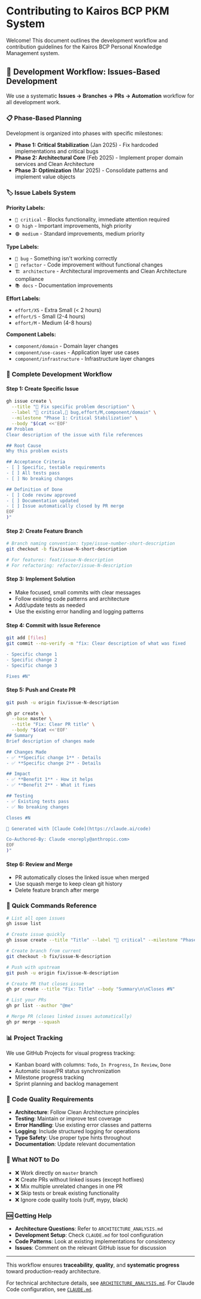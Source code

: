 # Contributing to Kairos BCP PKM System

Welcome! This document outlines the development workflow and contribution guidelines for the Kairos BCP Personal Knowledge Management system.

## 🚀 Development Workflow: Issues-Based Development

We use a systematic **Issues → Branches → PRs → Automation** workflow for all development work.

### 📋 **Phase-Based Planning**

Development is organized into phases with specific milestones:

- **Phase 1: Critical Stabilization** (Jan 2025) - Fix hardcoded implementations and critical bugs
- **Phase 2: Architectural Core** (Feb 2025) - Implement proper domain services and Clean Architecture
- **Phase 3: Optimization** (Mar 2025) - Consolidate patterns and implement value objects

### 🏷️ **Issue Labels System**

**Priority Labels:**
- `🔴 critical` - Blocks functionality, immediate attention required
- `🟡 high` - Important improvements, high priority
- `🟢 medium` - Standard improvements, medium priority

**Type Labels:**
- `🐛 bug` - Something isn't working correctly
- `🔧 refactor` - Code improvement without functional changes
- `🏗️ architecture` - Architectural improvements and Clean Architecture compliance
- `📚 docs` - Documentation improvements

**Effort Labels:**
- `effort/XS` - Extra Small (< 2 hours)
- `effort/S` - Small (2-4 hours)  
- `effort/M` - Medium (4-8 hours)

**Component Labels:**
- `component/domain` - Domain layer changes
- `component/use-cases` - Application layer use cases
- `component/infrastructure` - Infrastructure layer changes

### 🔄 **Complete Development Workflow**

#### **Step 1: Create Specific Issue**
```bash
gh issue create \
  --title "🚨 Fix specific problem description" \
  --label "🔴 critical,🐛 bug,effort/M,component/domain" \
  --milestone "Phase 1: Critical Stabilization" \
  --body "$(cat <<'EOF'
## Problem
Clear description of the issue with file references

## Root Cause  
Why this problem exists

## Acceptance Criteria
- [ ] Specific, testable requirements
- [ ] All tests pass
- [ ] No breaking changes

## Definition of Done
- [ ] Code review approved
- [ ] Documentation updated
- [ ] Issue automatically closed by PR merge
EOF
)"
```

#### **Step 2: Create Feature Branch**
```bash
# Branch naming convention: type/issue-number-short-description
git checkout -b fix/issue-N-short-description

# For features: feat/issue-N-description  
# For refactoring: refactor/issue-N-description
```

#### **Step 3: Implement Solution**
- Make focused, small commits with clear messages
- Follow existing code patterns and architecture
- Add/update tests as needed
- Use the existing error handling and logging patterns

#### **Step 4: Commit with Issue Reference**
```bash
git add [files]
git commit --no-verify -m "fix: Clear description of what was fixed

- Specific change 1
- Specific change 2  
- Specific change 3

Fixes #N"
```

#### **Step 5: Push and Create PR**
```bash
git push -u origin fix/issue-N-description

gh pr create \
  --base master \
  --title "Fix: Clear PR title" \
  --body "$(cat <<'EOF'
## Summary
Brief description of changes made

## Changes Made
- ✅ **Specific change 1** - Details
- ✅ **Specific change 2** - Details

## Impact
- ✅ **Benefit 1** - How it helps
- ✅ **Benefit 2** - What it fixes

## Testing
- ✅ Existing tests pass
- ✅ No breaking changes

Closes #N

🤖 Generated with [Claude Code](https://claude.ai/code)

Co-Authored-By: Claude <noreply@anthropic.com>
EOF
)"
```

#### **Step 6: Review and Merge**
- PR automatically closes the linked issue when merged
- Use squash merge to keep clean git history
- Delete feature branch after merge

### 🎯 **Quick Commands Reference**

```bash
# List all open issues
gh issue list

# Create issue quickly
gh issue create --title "Title" --label "🔴 critical" --milestone "Phase 1"

# Create branch from current
git checkout -b fix/issue-N-description

# Push with upstream
git push -u origin fix/issue-N-description

# Create PR that closes issue
gh pr create --title "Fix: Title" --body "Summary\n\nCloses #N"

# List your PRs
gh pr list --author "@me"

# Merge PR (closes linked issues automatically)
gh pr merge --squash
```

### 📊 **Project Tracking**

We use GitHub Projects for visual progress tracking:
- Kanban board with columns: `Todo`, `In Progress`, `In Review`, `Done`
- Automatic issue/PR status synchronization
- Milestone progress tracking
- Sprint planning and backlog management

### 🧪 **Code Quality Requirements**

- **Architecture**: Follow Clean Architecture principles
- **Testing**: Maintain or improve test coverage
- **Error Handling**: Use existing error classes and patterns
- **Logging**: Include structured logging for operations
- **Type Safety**: Use proper type hints throughout
- **Documentation**: Update relevant documentation

### 🚫 **What NOT to Do**

- ❌ Work directly on `master` branch
- ❌ Create PRs without linked issues (except hotfixes)
- ❌ Mix multiple unrelated changes in one PR
- ❌ Skip tests or break existing functionality
- ❌ Ignore code quality tools (ruff, mypy, black)

### 🆘 **Getting Help**

- **Architecture Questions**: Refer to `ARCHITECTURE_ANALYSIS.md`
- **Development Setup**: Check `CLAUDE.md` for tool configuration
- **Code Patterns**: Look at existing implementations for consistency
- **Issues**: Comment on the relevant GitHub issue for discussion

---

This workflow ensures **traceability**, **quality**, and **systematic progress** toward production-ready architecture.

For technical architecture details, see [`ARCHITECTURE_ANALYSIS.md`](./ARCHITECTURE_ANALYSIS.md).
For Claude Code configuration, see [`CLAUDE.md`](./CLAUDE.md).